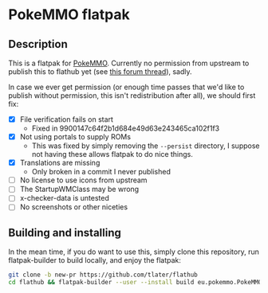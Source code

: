 # PokeMMO flatpak

## Description

This is a flatpak for [PokeMMO][PokeMMO]. Currently no permission from
upstream to publish this to flathub yet (see [this forum
thread][thread]), sadly.

In case we ever get permission (or enough time passes that we'd like
to publish without permission, this isn't redistribution after all),
we should first fix:

- [x] File verification fails on start
  - Fixed in 9900147c64f2b1d684e49d63e243465ca102f1f3
- [x] Not using portals to supply ROMs
  - This was fixed by simply removing the `--persist` directory, I
    suppose not having these allows flatpak to do nice things.
- [x] Translations are missing
  - Only broken in a commit I never published
- [ ] No license to use icons from upstream
- [ ] The StartupWMClass may be wrong
- [ ] x-checker-data is untested
- [ ] No screenshots or other niceties

## Building and installing

In the mean time, if you do want to use this, simply clone this
repository, run flatpak-builder to build locally, and enjoy the
flatpak:

```bash
git clone -b new-pr https://github.com/tlater/flathub
cd flathub && flatpak-builder --user --install build eu.pokemmo.PokeMMO.yml
```

[PokeMMO]: https://pokemmo.eu
[thread]: https://forums.pokemmo.eu/index.php?/topic/95408-publish-the-software-as-snap/#comment-1749867
